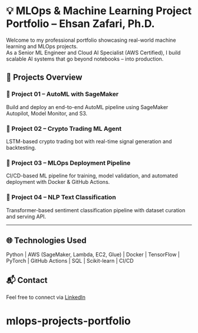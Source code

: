 # 💡 MLOps & Machine Learning Project Portfolio – Ehsan Zafari, Ph.D.

Welcome to my professional portfolio showcasing real-world machine learning and MLOps projects.  
As a Senior ML Engineer and Cloud AI Specialist (AWS Certified), I build scalable AI systems that go beyond notebooks – into production.

## 🚀 Projects Overview

### 🔹 Project 01 – AutoML with SageMaker
Build and deploy an end-to-end AutoML pipeline using SageMaker Autopilot, Model Monitor, and S3.

### 🔹 Project 02 – Crypto Trading ML Agent
LSTM-based crypto trading bot with real-time signal generation and backtesting.

### 🔹 Project 03 – MLOps Deployment Pipeline
CI/CD-based ML pipeline for training, model validation, and automated deployment with Docker & GitHub Actions.

### 🔹 Project 04 – NLP Text Classification
Transformer-based sentiment classification pipeline with dataset curation and serving API.

---

## 🌐 Technologies Used
Python | AWS (SageMaker, Lambda, EC2, Glue) | Docker | TensorFlow | PyTorch | GitHub Actions | SQL | Scikit-learn | CI/CD

## 📬 Contact
Feel free to connect via [LinkedIn](https://www.linkedin.com/in/dr-ehsan-zafari-ai-ml)
# mlops-projects-portfolio
